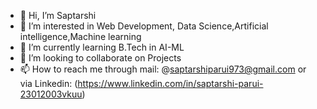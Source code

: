 - 👋 Hi, I’m Saptarshi
- 👀 I’m interested in Web Development, Data Science,Artificial intelligence,Machine learning
- 🌱 I’m currently learning B.Tech in AI-ML
- 💞️ I’m looking to collaborate on Projects
- 📫 How to reach me through mail: @saptarshiparui973@gmail.com or via Linkedin: (https://www.linkedin.com/in/saptarshi-parui-23012003vkuu)

<!---
snaper20/snaper20 is a ✨ special ✨ repository because its `README.md` (this file) appears on your GitHub profile.
You can click the Preview link to take a look at your changes.
--->
